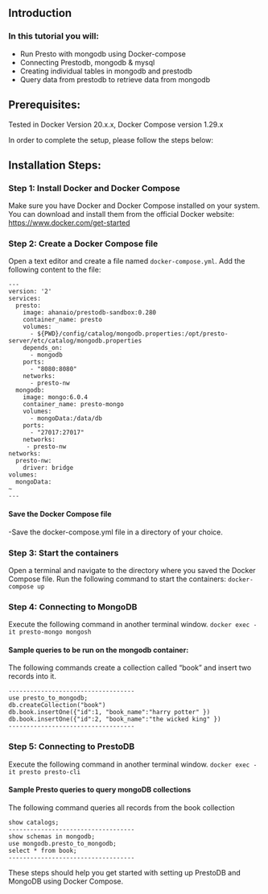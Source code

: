## Introduction

### In this tutorial you will:

  - Run Presto with mongodb using Docker-compose
  - Connecting Prestodb, mongodb & mysql
  - Creating individual tables in mongodb and prestodb
  - Query data from prestodb to retrieve data from mongodb


## Prerequisites:

Tested in Docker Version 20.x.x, Docker Compose version 1.29.x
	
In order to complete the setup, please follow the steps below:

## Installation Steps:

### Step 1: Install Docker and Docker Compose

Make sure you have Docker and Docker Compose installed on your system. You can download and install them from the official Docker website: https://www.docker.com/get-started

### Step 2: Create a Docker Compose file

Open a text editor and create a file named ``` docker-compose.yml ```.
Add the following content to the file:
```
---
version: '2'
services:
  presto:
    image: ahanaio/prestodb-sandbox:0.280
    container_name: presto
    volumes:
      - ${PWD}/config/catalog/mongodb.properties:/opt/presto-server/etc/catalog/mongodb.properties
    depends_on:
      - mongodb
    ports:
      - "8080:8080"
    networks:
      - presto-nw
  mongodb:
    image: mongo:6.0.4
    container_name: presto-mongo
    volumes:
      - mongoData:/data/db
    ports:
      - "27017:27017"
    networks:
     - presto-nw
networks:
  presto-nw:
    driver: bridge
volumes:
  mongoData:
~                     
---
```

#### Save the Docker Compose file
   -Save the docker-compose.yml file in a directory of your choice.

### Step 3: Start the containers

Open a terminal  and navigate to the directory where you saved the Docker Compose file.
Run the following command to start the containers:
``` docker-compose up ```



### Step 4: Connecting to MongoDB

Execute the following command in another terminal window.
``` docker exec -it presto-mongo mongosh ```

#### Sample queries to be run on the mongodb container:

The following commands create a collection called “book” and insert two records into it.
```
-----------------------------------
use presto_to_mongodb;
db.createCollection("book")
db.book.insertOne({"id":1, "book_name":"harry potter" })
db.book.insertOne({"id":2, "book_name":"the wicked king" })
-----------------------------------
```

### Step 5: Connecting to PrestoDB

Execute the following command in another  terminal window. 
``` docker exec -it presto presto-cli ```

#### Sample Presto queries to  query mongoDB collections

The following command queries all records from the book collection
```
show catalogs;
-----------------------------------
show schemas in mongodb;
use mongodb.presto_to_mongodb;
select * from book;
-----------------------------------
```

These steps should help you get started with setting up PrestoDB and MongoDB using Docker Compose.

